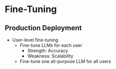 # Fine-Tuning

## Production Deployment

- User-level fine-tuning
  - Fine-tune LLMs for each user
    - Strength: Accuracy
    - Weakness: Scalability
  - Fine-tune one all-purpose LLM for all users
